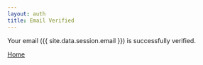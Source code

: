 ```yaml
---
layout: auth
title: Email Verified
---
```


<div class="mdl-card__supporting-text">
    <p>Your email ({{ site.data.session.email }}) is successfully verified.</p>
</div>

<div class="mdl-card__actions mdl-card--border">
    <a class="mdl-button mdl-js-button mdl-js-ripple-effect" href="{{ site.url }}">
        Home
    </a>
</div>